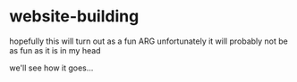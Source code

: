 # website-building
hopefully this will turn out as a fun ARG
unfortunately it will probably not be as fun as it is in my head

we'll see how it goes...
